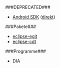 ###DEPRECATED###

* [Android SDK](https://developer.android.com/sdk/) ([direkt](http://dl.google.com/android/adt/adt-bundle-linux-x86-20131030.zip))

###Pakete###
* [eclipse-egit](http://packages.debian.org/unstable/eclipse-egit)
* [eclipse-cdt](http://packages.debian.org/unstable/eclipse-cdt)

###Programme###
* DIA
